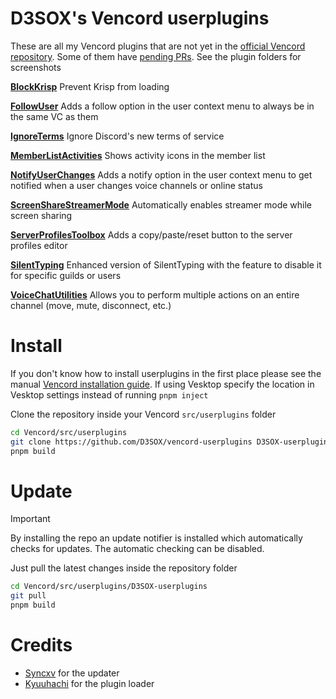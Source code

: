 # D3SOX's Vencord userplugins

These are all my Vencord plugins that are not yet in the [official Vencord repository](https://vencord.dev/plugins#d3sox). Some of them have [pending PRs](https://github.com/Vendicated/Vencord/pulls/d3sox).
See the plugin folders for screenshots

[**BlockKrisp**](./blockKrisp.discordDesktop)
Prevent Krisp from loading

[**FollowUser**](./followUser)
Adds a follow option in the user context menu to always be in the same VC as them

[**IgnoreTerms**](./ignoreTerms)
Ignore Discord's new terms of service

[**MemberListActivities**](./memberListActivities)
Shows activity icons in the member list

[**NotifyUserChanges**](./notifyUserChanges)
Adds a notify option in the user context menu to get notified when a user changes voice channels or online status

[**ScreenShareStreamerMode**](./screenShareStreamerMode)
Automatically enables streamer mode while screen sharing

[**ServerProfilesToolbox**](./serverProfilesToolbox)
Adds a copy/paste/reset button to the server profiles editor

[**SilentTyping**](./silentTyping)
Enhanced version of SilentTyping with the feature to disable it for specific guilds or users

[**VoiceChatUtilities**](./voiceChatUtilities)
Allows you to perform multiple actions on an entire channel (move, mute, disconnect, etc.)


# Install

If you don't know how to install userplugins in the first place please see the manual [Vencord installation guide](https://github.com/Vendicated/Vencord/blob/main/docs/1_INSTALLING.md). If using Vesktop specify the location in Vesktop settings instead of running `pnpm inject`

Clone the repository inside your Vencord `src/userplugins` folder
```bash
cd Vencord/src/userplugins
git clone https://github.com/D3SOX/vencord-userplugins D3SOX-userplugins
pnpm build
````

# Update

> [!IMPORTANT]
> By installing the repo an update notifier is installed which automatically checks for updates. The automatic checking can be disabled.

Just pull the latest changes inside the repository folder
```bash
cd Vencord/src/userplugins/D3SOX-userplugins
git pull
pnpm build
```

# Credits

- [Syncxv](https://github.com/Syncxv) for the updater
- [Kyuuhachi](https://github.com/Kyuuhachi) for the plugin loader
